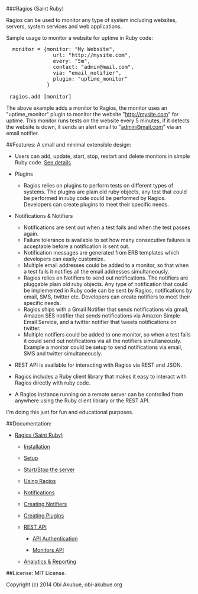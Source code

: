 ###Ragios (Saint Ruby)

Ragios can be used to monitor any type of system including websites, servers, system services and web applications.

Sample usage to monitor a website for uptime in Ruby code:
<pre lang="ruby">
  monitor = {monitor: "My Website",
               url: "http://mysite.com",
               every: "5m",
               contact: "admin@mail.com",
               via: "email_notifier",
               plugin: "uptime_monitor"
             }

 ragios.add [monitor]
</pre>
The above example adds a monitor to Ragios, the monitor uses an "uptime_monitor" plugin to monitor the website "http://mysite.com" for uptime. This monitor runs tests on the website every 5 minutes, if it detects the website is down, it sends an  alert email to "admin@mail.com" via an email notifier.

##Features:
A small and minimal extensible design:
* Users can add, update, start, stop, restart and delete monitors in simple Ruby code. [See details](http://www.whisperservers.com/ragios/ragios-saint-ruby/using-ragios/)

* Plugins
  + Ragios relies on plugins to perform tests on different types of systems. The plugins are plain old ruby objects, any test that could be performed in ruby code could be performed by Ragios. Developers can create plugins to meet their specific needs.

* Notifications & Notifiers
  + Notifications are sent out when a test fails and when the test passes again.
  + Failure tolerance is available to set how many consecutive failures is acceptable before a notification is sent out.
  + Notification messages are generated from ERB templates which developers can easily customize.
  + Multiple email addresses could be added to a monitor, so that when a test fails it notifies all the email addresses simultaneously.
  + Ragios relies on Notifiers to send out notifications. The notifiers are pluggable plain old ruby objects. Any type of notification that could be implemented in Ruby code can be sent by Ragios, notifications by email, SMS, twitter etc. Developers can create notifiers to meet their specific needs.
  + Ragios ships with a Gmail Notifier that sends notifications via gmail, Amazon SES notifier that sends notifications via Amazon Simple Email Service, and a twitter notifier that tweets notifications on twitter.
  + Multiple notifiers could be added to one monitor, so when a test fails it could send out  notifications via all the notifiers simultaneously. Example a monitor could be setup to send notifications via email, SMS and twitter simultaneously.

* REST API is available for interacting with Ragios via REST and JSON.

* Ragios includes a Ruby client library that makes it easy to interact with Ragios directly with ruby code.

* A Ragios instance running on a remote server can be controlled from anywhere using the Ruby client library or the REST API.


I'm doing this just for fun and educational purposes.

##Documentation:


* [Ragios (Saint Ruby)](http://www.whisperservers.com/ragios/ragios-saint-ruby/)

   + [Installation](http://www.whisperservers.com/ragios/ragios-saint-ruby/installation/)

   + [Setup](http://www.whisperservers.com/ragios/setup/)

   + [Start/Stop the server](http://www.whisperservers.com/ragios/running-ragios/)

   + [Using Ragios](http://www.whisperservers.com/ragios/ragios-saint-ruby/using-ragios/)

   + [Notifications](http://www.whisperservers.com/ragios/ragios-saint-ruby/notifications/)

   + [Creating Notifiers](http://www.whisperservers.com/ragios/notifiers/)

   + [Creating Plugins](http://www.whisperservers.com/ragios/plugins/)

   + [REST API](http://www.whisperservers.com/ragios/ragios-rest-api/)

     * [API Authentication](http://www.whisperservers.com/ragios/api-authentication/)

     * [Monitors API](http://www.whisperservers.com/ragios/monitors-api/)

   + [Analytics & Reporting](http://www.whisperservers.com/ragios/analytics-reporting/)

##License:
MIT License.

Copyright (c) 2014 Obi Akubue, obi-akubue.org
